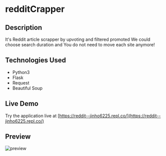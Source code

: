 # redditCrapper

## Description

It's Reddit article scrapper by upvoting and filtered promoted
We could choose search duration and You do not need to move each site anymore!

## Technologies Used

- Python3
- Flask
- Request
- Beautiful Soup

## Live Demo

Try the application live at [https://reddit--jinho6225.repl.co/](https://reddit--jinho6225.repl.co/)

## Preview

![preview](/reddit.gif)
